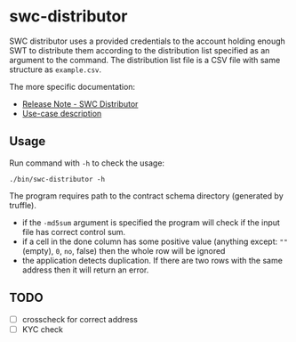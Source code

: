 # swc-distributor

SWC distributor uses a provided credentials to the account holding enough SWT to distribute them according to the distribution list specified as an argument to the command. The distribution list file is a CSV file with same structure as `example.csv`.

The more specific documentation:

* [Release Note - SWC Distributor](https://drive.google.com/open?id=1XHzgqnl4VJ8AosKwRH9IR1wzLXMt9NjJ_JZG2NIdI00)
* [Use-case description](https://docs.google.com/document/d/1r1mE4FJhasBzjtwcx4ApQUXMe61FZVLzTwLfb5Uw8T0/edit#heading=h.jpodtnqw5wn1)

## Usage

Run command with `-h` to check the usage:

	./bin/swc-distributor -h

The program requires path to the contract schema directory (generated by truffle).

+ if the `-md5sum` argument is specified the program will check if the input file has correct control sum.
+ if a cell in the done column has some positive value (anything except: `""` (empty), `0`, `no`, false) then the whole row will be ignored
+ the application detects duplication. If there are two rows with the same address then it will return an error.


## TODO

+ [ ] crosscheck for correct address
+ [ ] KYC check
